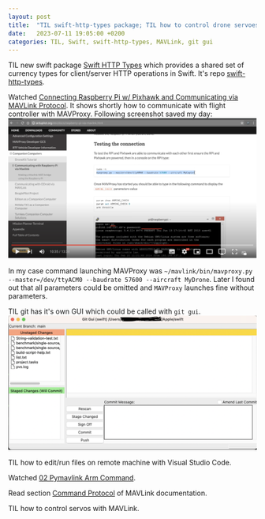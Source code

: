 ```yaml
---
layout: post
title:  "TIL swift-http-types package; TIL how to control drone servoes with MAVLink"
date:   2023-07-11 19:05:00 +0200
categories: TIL, Swift, swift-http-types, MAVLink, git gui
---
```

TIL new swift package [Swift HTTP Types](https://www.swift.org/blog/introducing-swift-http-types/) which provides a shared set of currency types for client/server HTTP operations in Swift. It's repo [swift-http-types](https://github.com/apple/swift-http-types).

Watched [Connecting Raspberry Pi w/ Pixhawk and Communicating via MAVLink Protocol](https://www.youtube.com/watch?v=DGAB34fJQFc). It shows shortly how to communicate with flight controller with MAVProxy. Following screenshot saved my day:
![](/assets/images/Screenshot%202023-07-11%20at%2014.40.07.png)

In my case command launching MAVProxy was `~/mavlink/bin/mavproxy.py --master=/dev/ttyACM0 --baudrate 57600 --aircraft MyDrone`. Later I found out that all parameters could be omitted and `MAVProxy` launches fine without parameters.

TIL git has it's own GUI which could be called with `git gui`. 
![](/assets/images/Screenshot%202023-07-11%20at%2016.10.22.png)

TIL how to edit/run files on remote machine with Visual Studio Code.

Watched [02 Pymavlink Arm Command](https://www.youtube.com/watch?v=6M7e7DDLTQc).

Read section [Command Protocol](https://mavlink.io/en/services/command.html) of MAVLink documentation.

TIL how to control servos with MAVLink.
